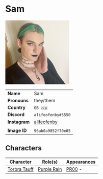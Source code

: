 # Sam

<img src="https://raw.githubusercontent.com/jesskelsall/astarus-images/main/players/96ab0a9852f70e05.png" height="200" />

|||
| --- | --- |
| **Name** | Sam | player.3
| **Pronouns** | they/them |
| **Country** | `GB 🇬🇧` |
| **Discord** | `alifeofenby#5550` |
| **Instagram** | [alifeofenby](https://www.instagram.com/alifeofenby/) |
||
| **Image ID** | `96ab0a9852f70e05` |

## Characters

| Character | Role(s) | Appearances |
| --- | --- | --- |
| [Torbra Tauff](../characters/torbra-tauff.md) | [Purple Rain](../campaigns/C1-purple-rain.md) | [PR00](../sessions/PR00.md) - |
